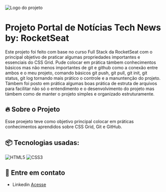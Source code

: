 ![Logo do projeto](https://i.imgur.com/8aJpvlt.jpeg)

# Projeto Portal de Notícias Tech News by: RocketSeat


Este projeto foi feito com base no curso Full Stack da RocketSeat com o principal objetivo de praticar algumas propriedades importantes e essenciais do CSS Grid. Pude colocar em prática támbem conhecimentos básicos mas não menos importantes de git e github como a conexão entre ambos e o meu projeto, comando básicos git push, git pull,  git init, git status, git log tornando mais prático o controle e a manuntenção do projeto. Támbem foi posto em prática algumas boas prática de estruta de arquivos para facilitar não só o entendimento e o desenvolvimento do projeto mas támbem como de manter o projeto simples e organizado estruturamente.

## 🔥 Sobre o Projeto

Esse proejeto teve como objetivo principal colocar em práticas conhecimentos aprendidos sobre CSS Grid, Git e GitHub.

## 📦 Tecnologias usadas:

![HTML5](https://img.shields.io/badge/html5-%23E34F26.svg?style=for-the-badge&logo=html5&logoColor=white)  ![CSS3](https://img.shields.io/badge/css3-%231572B6.svg?style=for-the-badge&logo=css3&logoColor=white)

## 💭 Entre em contato
* Linkedin [Acesse](https://www.linkedin.com/in/renepsilvadev/)
